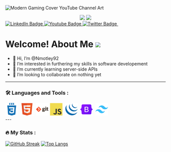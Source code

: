 ![Modern Gaming Cover YouTube Channel Art](https://user-images.githubusercontent.com/114119193/201834177-da2a5b01-24c4-4cb8-9aaa-4dea6c7a83c0.gif)
<div id="header" align="center" >
  <img src="https://media.giphy.com/media/M9gbBd9nbDrOTu1Mqx/giphy.gif" width="200"/>
  <img src="https://media.giphy.com/media/bGgsc5mWoryfgKBx1u/giphy.gif" width="200"/>

</div>
<div id="badges">
  <a href="https://www.linkedin.com/in/nathaniel-motley-384bb3251/">
    <img src="https://img.shields.io/badge/LinkedIn-blue?style=for-the-badge&logo=linkedin&logoColor=white" alt="LinkedIn Badge"/>
  </a>
  <a href="mailto: nmotley92@gmail.com">
    <img src="https://img.shields.io/badge/Gmail-red?style=for-the-badge&logo=Gmail&logoColor=white" alt="Youtube Badge"/>
  </a>
  <a href="https://twitter.com/Nmotley92M">
    <img src="https://img.shields.io/badge/Twitter-blue?style=for-the-badge&logo=twitter&logoColor=white" alt="Twitter Badge"/>
  </a>
  <img src="https://komarev.com/ghpvc/?username=Nmotley92&style=flat-square&color=blue" alt=""/>
</div>
<h1>
  Welcome! About Me
  <img src="https://media.giphy.com/media/hvRJCLFzcasrR4ia7z/giphy.gif" width="30px"/>
</h1>

<ul>
  <li>👋 Hi, I’m @Nmotley92</li>
<li> 👀 I’m interested in furthering my skills in software developement</li>
<li> 🌱 I’m currently learning server-side APIs</li>
<li> 💞️ I’m looking to collaborate on nothing yet</li> 
</ul>

---

### :hammer_and_wrench: Languages and Tools :
<div>
  <img src="https://github.com/devicons/devicon/blob/master/icons/css3/css3-plain-wordmark.svg"  title="CSS3" alt="CSS" width="40" height="40"/>&nbsp;
  <img src="https://github.com/devicons/devicon/blob/master/icons/html5/html5-original.svg" title="HTML5" alt="HTML" width="40" height="40"/>&nbsp;
  <img src="https://github.com/devicons/devicon/blob/master/icons/git/git-original-wordmark.svg" title="Git" **alt="Git" width="40" height="40"/>
  <img src="https://github.com/devicons/devicon/blob/master/icons/javascript/javascript-original.svg" title="JavaScript" alt="JavaScript" width="40" height="40"/>&nbsp;
  <img src="https://github.com/devicons/devicon/blob/master/icons/jquery/jquery-original.svg" title="JavaScript" alt="JavaScript" width="40" height="40"/>&nbsp;
  <img src="https://github.com/devicons/devicon/blob/master/icons/bootstrap/bootstrap-original.svg" title="JavaScript" alt="JavaScript" width="40" height="40"/>&nbsp;
  <img src="https://github.com/devicons/devicon/blob/master/icons/tailwindcss/tailwindcss-plain.svg" title="JavaScript" alt="JavaScript" width="40" height="40"/>&nbsp;

</div>
---

### :fire: My Stats :
[![GitHub Streak](http://github-readme-streak-stats.herokuapp.com?user=Nmotley92&theme=dark&background=000000)](https://git.io/streak-stats)
[![Top Langs](https://github-readme-stats.vercel.app/api/top-langs/?username=Nmotley92)](https://github.com/anuraghazra/github-readme-stats)


<!---
Nmotley92/Nmotley92 is a ✨ special ✨ repository because its `README.md` (this file) appears on your GitHub profile.
You can click the Preview link to take a look at your changes.
--->
